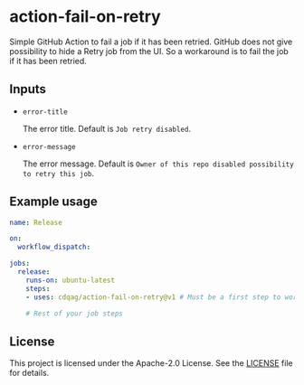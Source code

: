 # action-fail-on-retry

Simple GitHub Action to fail a job if it has been retried.
GitHub does not give possibility to hide a Retry job from the UI. So a workaround is to fail the job if it has been retried.

## Inputs

* `error-title`

    The error title. Default is `Job retry disabled`.

* `error-message`

    The error message. Default is `Owner of this repo disabled possibility to retry this job`.

## Example usage

```yaml
name: Release

on:
  workflow_dispatch:

jobs:
  release:
    runs-on: ubuntu-latest
    steps:
    - uses: cdqag/action-fail-on-retry@v1 # Must be a first step to work as a guard

    # Rest of your job steps

```

## License

This project is licensed under the Apache-2.0 License. See the [LICENSE](LICENSE) file for details.
